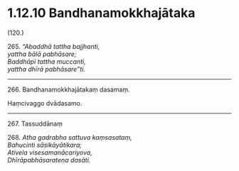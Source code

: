 # 1.12.10 Bandhanamokkhajātaka

(120.)

265\. _“Abaddhā tattha bajjhanti,_  
_yattha bālā pabhāsare;_  
_Baddhāpi tattha muccanti,_  
_yattha dhīrā pabhāsare”ti._  

---

266\. Bandhanamokkhajātakaṃ dasamaṃ.

Haṃcivaggo dvādasamo.

---

267\. Tassuddānaṃ

268\. _Atha gadrabha sattuva kaṃsasataṃ,_  
_Bahucinti sāsikāyātikara;_  
_Ativela visesamanācariyova,_  
_Dhīrāpabhāsaratena dasāti._
